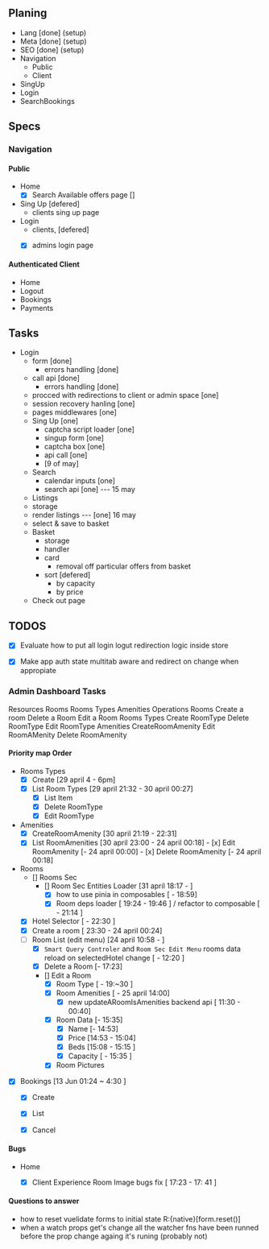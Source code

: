 ## Planing
-   Lang [done] (setup)
-   Meta [done] (setup)
-   SEO  [done] (setup)
-   Navigation
    -   Public
    -   Client
-   SingUp
-   Login
-   SearchBookings



## Specs

### Navigation

#### Public
-   Home
    -   [x] Search Available offers page []
-   Sing Up [defered]
    -   clients sing up page
-   Login
    -   clients, [defered] 
    -   [x] admins login page


#### Authenticated Client
-   Home
-   Logout
-   Bookings
-   Payments

## Tasks
- Login
  - form [done]
    - errors handling [done]
  - call api [done]
    - errors handling [done]
  - procced with redirections to client or admin space [one]
  - session recovery hanling [one]
  - pages middlewares [one]
  - Sing Up [one]
    - captcha script loader [one]
    - singup form [one]
    - captcha box [one]
    - api call [one]
    - [9 of may]
  - Search
    - calendar inputs [one]
    - search api [one] --- 15 may
  -  Listings
    - storage
    - render listings --- [one] 16 may
    - select & save to basket  
  - Basket
    - storage
    - handler
    - card
      - removal off particular offers from basket
    - sort [defered]
      - by capacity 
      - by price 
  - Check out page


## TODOS

-	[x] Evaluate how to put all login logut redirection logic inside store 
-	[x] Make app auth state multitab aware and redirect on change when appropiate



### Admin Dashboard Tasks

Resources
    Rooms
    Rooms Types
    Amenities
Operations
Rooms
    Create a room
    Delete a Room
    Edit a Room
Rooms Types
    Create RoomType
    Delete RoomType
    Edit RoomType
Amenities
    CreateRoomAmenity
    Edit RoomAMenity
    Delete RoomAmenity


#### Priority map Order
- Rooms Types
  - [x] Create  [29 april 4 - 6pm]
  - [x] List Room Types [29 april 21:32 - 30 april 00:27]
      - [x] List Item
      - [x] Delete RoomType
      - [x] Edit RoomType

- Amenities
    - [x] CreateRoomAmenity [30 april 21:19 - 22:31]
    - [x] List RoomAmenities [30 april 23:00 - 24 april  00:18]
          - [x] Edit RoomAmenity [- 24 april 00:00]
          - [x] Delete RoomAmenity [- 24 april  00:18]
- Rooms
    - [] Rooms Sec 
      - [] Room Sec Entities Loader  [31 april 18:17 - ]
        - [x] how to use pinia in composables [ - 18:59]
        - [x] Room deps loader [ 19:24 - 19:46 ] / refactor to composable [ - 21:14 ]
    - [x] Hotel Selector [ - 22:30 ]
    - [x] Create a room [ 23:30 - 24 april 00:24]
    - [ ] Room List (edit menu) [24 april 10:58 - ]
      - [x] `Smart Query Controler` and `Room Sec Edit Menu` rooms data reload on selectedHotel change [ - 12:20 ]
      - [x] Delete a Room [- 17:23]
      - [] Edit a Room
        - [x] Room Type [ - 19:~30 ]
        - [x] Room Amenities [ - 25 april 14:00]
          - [x] new updateARoomIsAmenities backend api [ 11:30 - 00:40]
        - [x] Room Data [- 15:35]
          - [x] Name [- 14:53]
          - [x] Price [14:53 - 15:04]
          - [x] Beds [15:08 - 15:15 ]
          - [x] Capacity [ - 15:35 ]
        - [x] Room Pictures
- [x] Bookings [13 Jun 01:24 ~ 4:30  ]
  - [x] Create
  - [x] List
  - [x] Cancel


#### Bugs
- Home
  - [x] Client Experience Room Image bugs fix  [ 17:23 - 17: 41 ]


#### Questions to answer
- how to reset vuelidate forms to initial state R:{native}[form.reset()]
- when a watch props get's change all the watcher fns have been runned before the prop change againg it's runing  (probably not)